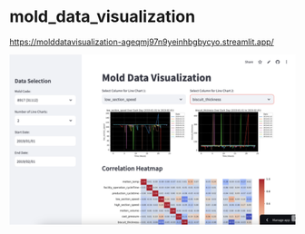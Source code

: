# mold_data_visualization

https://molddatavisualization-ageqmj97n9yeinhbgbycyo.streamlit.app/

![Alt text](image.png)